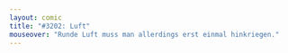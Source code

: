 ```yaml
---
layout: comic
title: "#3202: Luft"
mouseover: "Runde Luft muss man allerdings erst einmal hinkriegen."
---
```

